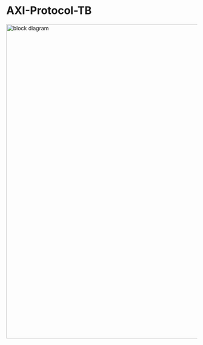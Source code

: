 # AXI-Protocol-TB

<img width="1037" height="828" alt="block diagram" src="https://github.com/user-attachments/assets/56c04660-f5cc-44e6-82bd-be0495e5a3cb" />
